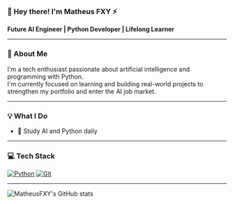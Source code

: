 ### 👋 Hey there! I'm Matheus FXY ⚡

**Future AI Engineer | Python Developer | Lifelong Learner**

---

### 📌 About Me  
I'm a tech enthusiast passionate about artificial intelligence and programming with Python.  
I'm currently focused on learning and building real-world projects to strengthen my portfolio and enter the AI job market.

---

### 💡 What I Do  
- 🧠 Study AI and Python daily  

---

### 💻 Tech Stack

[![Python](https://img.shields.io/badge/-Python-blue?style=flat-square&logo=python)](https://www.python.org)
[![Git](https://img.shields.io/badge/-Git-black?style=flat-square&logo=git)](https://git-scm.com)

---

![MatheusFXY's GitHub stats](https://github-readme-stats.vercel.app/api?username=MatheusFXY&show_icons=true&theme=midnight-purple)
<!--
**MatheusFXY/MatheusFXY** is a ✨ _special_ ✨ repository because its `README.md` (this file) appears on your GitHub profile.

Here are some ideas to get you started:

- 🔭 I’m currently working on ...
- 🌱 I’m currently learning ...
- 👯 I’m looking to collaborate on ...
- 🤔 I’m looking for help with ...
- 💬 Ask me about ...
- 📫 How to reach me: ...
- 😄 Pronouns: ...
- ⚡ Fun fact: ...
-->
